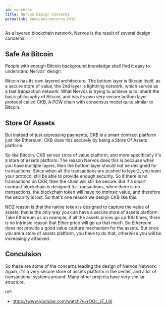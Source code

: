```yaml
---
id: concerns
title: Nervos Design Concerns
permalink: book/en/concerns.html
---
```


As a layered blockchain network, Nervos is the result of several design concerns.

## Safe As Bitcoin

People with enough Bitcoin background knowledge shall find it easy to understand Nervos' design.

Bitcoin has its own layered architecture. The bottom layer is Bitcoin itself, as a secure store of value, the 2nd layer is lightning network, which serves as a fast transaction network.
What Nervos is trying to achieve is to inherit the basic philosophy of Bitcoin, and has its own very secure bottom layer protocol called CKB,  A POW chain with consensus model quite similar to Bitcoin.

## Store Of Assets

But instead of just expressing payments, CKB is a smart contract platform just like Ethereum. CKB does this securely by being a Store Of Assets platform.

So like Bitcoin, CKB serves store of value platform, and more specifically it's a store of assets platform. The reason Nervos does this is because when you have multiple layers, then the bottom layer should not be designed for transactions. Since when all the transactions are pushed to layer2, you want your protocol still be able to provide enough security. So if there is no transactions on CKB, then the chain will still be secure. But if a smart contract blockchain is designed for transactions, when there is no transactions, the blockchain token will have no intrinsic value, and therefore the security is lost. So that's one reason we design CKB like this.

NO2 reason is that the native token is designed to capture the value of assets, that is the only way you can have a secure store of assets platform. Take Ethereum as an example, if all the assets prices go up 100 times, there is no intrinsic reason that Ether price will go up that much. So Ethereum does not provide a good value capture mechanism for the assets. But once you are a store of assets platform, you have to do that, otherwise you will be increasingly attacked.

## Conculsion

So these are some of the concerns leading the design of Nervos Network. Again, it's a very secure store of assets platform in the center, and a lot of transactional systems around. Many other projects have very similar structure.

ref:

- https://www.youtube.com/watch?v=rOQc_jZ_LbI
